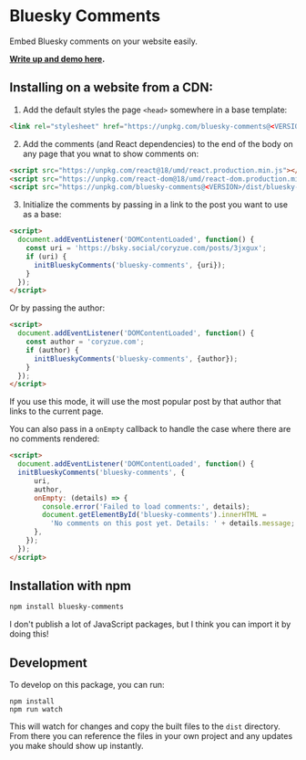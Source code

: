 # Bluesky Comments

Embed Bluesky comments on your website easily.

**[Write up and demo here](https://coryzue.com/writing/bluesky-comments).**


## Installing on a website from a CDN:

1. Add the default styles the page `<head>` somewhere in a base template:

```html
<link rel="stylesheet" href="https://unpkg.com/bluesky-comments@<VERSION>/dist/bluesky-comments.css">
```

2. Add the comments (and React dependencies) to the end of the body on any page that you wnat to show comments on:


```html
<script src="https://unpkg.com/react@18/umd/react.production.min.js"></script>
<script src="https://unpkg.com/react-dom@18/umd/react-dom.production.min.js"></script>
<script src="https://unpkg.com/bluesky-comments@<VERSION>/dist/bluesky-comments.umd.js"></script>
```

3. Initialize the comments by passing in a link to the post you want to use as a base:

```html
<script>
  document.addEventListener('DOMContentLoaded', function() {
    const uri = 'https://bsky.social/coryzue.com/posts/3jxgux';
    if (uri) {
      initBlueskyComments('bluesky-comments', {uri});
    }
  });
</script>
```

Or by passing the author:

```html
<script>
  document.addEventListener('DOMContentLoaded', function() {
    const author = 'coryzue.com';
    if (author) {
      initBlueskyComments('bluesky-comments', {author});
    }
  });
</script>
```

If you use this mode, it will use the most popular post by that author that links
to the current page.


You can also pass in a `onEmpty` callback to handle the case where there are no comments rendered:

```html
<script>
  document.addEventListener('DOMContentLoaded', function() {
  initBlueskyComments('bluesky-comments', {
      uri,
      author,
      onEmpty: (details) => {
        console.error('Failed to load comments:', details);
        document.getElementById('bluesky-comments').innerHTML =
          'No comments on this post yet. Details: ' + details.message;
      },
    });
  });
</script>
```


## Installation with npm

```bash
npm install bluesky-comments
```

I don't publish a lot of JavaScript packages, but I think you can import it by doing this!


## Development

To develop on this package, you can run:

```
npm install
npm run watch
```

This will watch for changes and copy the built files to the `dist` directory.
From there you can reference the files in your own project and any updates you make
should show up instantly.
